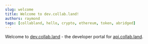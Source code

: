 ```yaml
---
slug: welcome
title: Welcome to dev.collab.land!
authors: raymond
tags: [collabland, hello, crypto, ethereum, token, abridged]
---
```


Welcome to [dev.collab.land](https://dev.collab.land) - the developer portal for [api.collab.land](https://api.collab.land).
